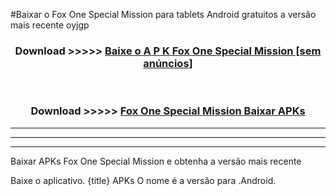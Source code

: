 #Baixar o Fox One Special Mission   para tablets Android gratuitos a versão mais recente oyjgp


<div align="center">
<h3>Download >>>>> <a href="https://pt-web.web.app/?pt= Fox One Special Mission ">Baixe o A P K Fox One Special Mission  [sem anúncios]</a></h3><br>

<h3>Download >>>>> <a href="https://pt-web.web.app/?pt= Fox One Special Mission ">Fox One Special Mission  Baixar APKs</a></h3>
</div>

----------------------------------------------------------

----------------------------------------------------------

----------------------------------------------------------

Baixar APKs Fox One Special Mission  e obtenha a versão mais recente

Baixe o aplicativo. {title} APKs O nome é a versão para .Android.


